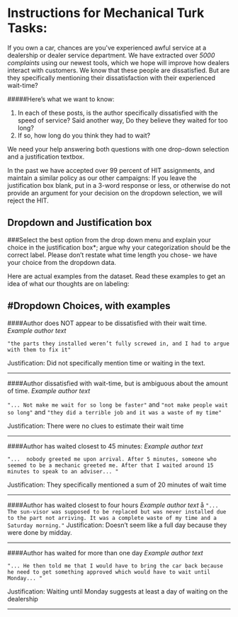 # Instructions for Mechanical Turk Tasks:

If you own a car, chances are you've experienced awful service at a dealership or dealer service department. We have extracted over _5000 complaints_ using our newest tools, which we hope will improve how dealers interact with customers. We know that these people are dissatisfied. But are they specifically mentioning their dissatisfaction with their experienced wait-time?

#####Here’s what we want to know:
1. In each of these posts, is the author specifically dissatisfied with the speed of service? Said another way, Do they believe they waited for too long?
2. If so, how long do you think they had to wait?

We need your help answering both questions with one drop-down selection and a justification textbox. 

In the past we have accepted over 99 percent of HIT assignments, and maintain a similar policy as our other campaigns:
If you leave the justification box blank, put in a 3-word response or less, or otherwise do not provide an argument for your decision on the dropdown selection, we will reject the HIT. 

## Dropdown and Justification box
###Select the best option from the drop down menu and explain your choice in the justification box*; argue why your categorization should be the correct label. Please don’t restate what time length you chose- we have your choice from the dropdown data. 

Here are actual examples from the dataset. Read these examples to get an idea of what our thoughts are on labeling:

#Dropdown Choices, with examples
--------------------------------------------------------------------------------

####Author does NOT appear to be dissatisfied with their wait time.
_Example author text_

  ```"the parts they installed weren’t fully screwed in, and I had to argue with them to fix it"```

Justification: Did not specifically mention time or waiting in the text.

--------------------------------------------------------------------------------

####Author dissatisfied with wait-time, but is ambiguous about the amount of time.
_Example author text_

  ```"... Not make me wait for so long be faster"``` and ```"not make people wait so long"``` and ```"they did a terrible job and it was a waste of my time"```

Justification: There were no clues to estimate their wait time

--------------------------------------------------------------------------------

####Author has waited closest to 45 minutes:
_Example author text_

  ```"...  nobody greeted me upon arrival. After 5 minutes, someone who seemed to be a mechanic greeted me. After that I waited around 15 minutes to speak to an adviser... "```

Justification: They specifically mentioned a sum of 20 minutes of wait time

--------------------------------------------------------------------------------

####Author has waited closest to four hours
_Example author text_
å
  ```"... The sun-visor was supposed to be replaced but was never installed due to the part not arriving. It was a complete waste of my time and a Saturday morning."```
Justification: Doesn’t seem like a full day because they were done by midday.

--------------------------------------------------------------------------------

####Author has waited for more than one day
_Example author text_

  ```"... He then told me that I would have to bring the car back because he need to get something approved which would have to wait until Monday... "```

Justification: Waiting until Monday suggests at least a day of waiting on the dealership

-------------------------------------------------------------------------------- 
